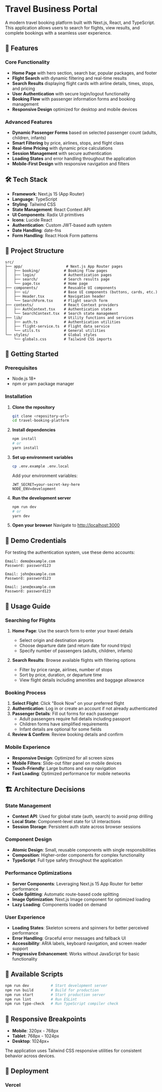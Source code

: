 # Travel Business Portal

A modern travel booking platform built with Next.js, React, and TypeScript. This application allows users to search for flights, view results, and complete bookings with a seamless user experience.

## 🚀 Features

### Core Functionality
- **Home Page** with hero section, search bar, popular packages, and footer
- **Flight Search** with dynamic filtering and real-time results
- **Search Results** displaying flight cards with airline details, times, stops, and pricing
- **User Authentication** with secure login/logout functionality
- **Booking Flow** with passenger information forms and booking management
- **Responsive Design** optimized for desktop and mobile devices

### Advanced Features
- **Dynamic Passenger Forms** based on selected passenger count (adults, children, infants)
- **Smart Filtering** by price, airlines, stops, and flight class
- **Real-time Pricing** with dynamic price calculations
- **Session Management** with secure authentication
- **Loading States** and error handling throughout the application
- **Mobile-First Design** with responsive navigation and filters

## 🛠 Tech Stack

- **Framework**: Next.js 15 (App Router)
- **Language**: TypeScript
- **Styling**: Tailwind CSS
- **State Management**: React Context API
- **UI Components**: Radix UI primitives
- **Icons**: Lucide React
- **Authentication**: Custom JWT-based auth system
- **Date Handling**: date-fns
- **Form Handling**: React Hook Form patterns

## 📁 Project Structure

```
src/
├── app/                    # Next.js App Router pages
│   ├── booking/           # Booking flow pages
│   ├── login/             # Authentication pages
│   ├── search/            # Search results page
│   └── page.tsx           # Home page
├── components/            # Reusable UI components
│   ├── ui/                # Base UI components (buttons, cards, etc.)
│   ├── Header.tsx         # Navigation header
│   └── SearchForm.tsx     # Flight search form
├── contexts/              # React Context providers
│   ├── AuthContext.tsx    # Authentication state
│   └── SearchContext.tsx  # Search state management
├── lib/                   # Utility functions and services
│   ├── auth.ts            # Authentication utilities
│   ├── flight-service.ts  # Flight data service
│   └── utils.ts           # General utilities
└── styles/                # Global styles
    └── globals.css        # Tailwind CSS imports
```

## 🚦 Getting Started

### Prerequisites
- Node.js 18+ 
- npm or yarn package manager

### Installation

1. **Clone the repository**
   ```bash
   git clone <repository-url>
   cd travel-booking-platform
   ```

2. **Install dependencies**
   ```bash
   npm install
   # or
   yarn install
   ```

3. **Set up environment variables**
   ```bash
   cp .env.example .env.local
   ```
   
   Add your environment variables:
   ```env
   JWT_SECRET=your-secret-key-here
   NODE_ENV=development
   ```

4. **Run the development server**
   ```bash
   npm run dev
   # or
   yarn dev
   ```

5. **Open your browser**
   Navigate to [http://localhost:3000](http://localhost:3000)

## 🔐 Demo Credentials

For testing the authentication system, use these demo accounts:

```
Email: demo@example.com
Password: password123

Email: john@example.com
Password: password123

Email: jane@example.com
Password: password123
```

## 🎯 Usage Guide

### Searching for Flights
1. **Home Page**: Use the search form to enter your travel details
   - Select origin and destination airports
   - Choose departure date (and return date for round trips)
   - Specify number of passengers (adults, children, infants)

2. **Search Results**: Browse available flights with filtering options
   - Filter by price range, airlines, number of stops
   - Sort by price, duration, or departure time
   - View flight details including amenities and baggage allowance

### Booking Process
1. **Select Flight**: Click "Book Now" on your preferred flight
2. **Authentication**: Log in or create an account if not already authenticated
3. **Passenger Details**: Fill out forms for each passenger
   - Adult passengers require full details including passport
   - Children forms have simplified requirements
   - Infant details are optional for some fields
4. **Review & Confirm**: Review booking details and confirm

### Mobile Experience
- **Responsive Design**: Optimized for all screen sizes
- **Mobile Filters**: Slide-out filter panel on mobile devices
- **Touch-Friendly**: Large buttons and easy navigation
- **Fast Loading**: Optimized performance for mobile networks

## 🏗 Architecture Decisions

### State Management
- **Context API**: Used for global state (auth, search) to avoid prop drilling
- **Local State**: Component-level state for UI interactions
- **Session Storage**: Persistent auth state across browser sessions

### Component Design
- **Atomic Design**: Small, reusable components with single responsibilities
- **Composition**: Higher-order components for complex functionality
- **TypeScript**: Full type safety throughout the application

### Performance Optimizations
- **Server Components**: Leveraging Next.js 15 App Router for better performance
- **Code Splitting**: Automatic route-based code splitting
- **Image Optimization**: Next.js Image component for optimized loading
- **Lazy Loading**: Components loaded on demand

### User Experience
- **Loading States**: Skeleton screens and spinners for better perceived performance
- **Error Handling**: Graceful error messages and fallback UI
- **Accessibility**: ARIA labels, keyboard navigation, and screen reader support
- **Progressive Enhancement**: Works without JavaScript for basic functionality

## 🔧 Available Scripts

```bash
npm run dev          # Start development server
npm run build        # Build for production
npm run start        # Start production server
npm run lint         # Run ESLint
npm run type-check   # Run TypeScript compiler check
```

## 📱 Responsive Breakpoints

- **Mobile**: 320px - 768px
- **Tablet**: 768px - 1024px  
- **Desktop**: 1024px+

The application uses Tailwind CSS responsive utilities for consistent behavior across devices.

## 🚀 Deployment

### Vercel